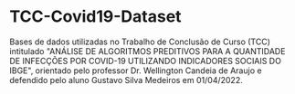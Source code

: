 # TCC-Covid19-Dataset

Bases de dados utilizadas no Trabalho de Conclusão de Curso (TCC) intitulado "ANÁLISE DE ALGORITMOS PREDITIVOS PARA A QUANTIDADE DE INFECÇÕES POR COVID-19 UTILIZANDO INDICADORES SOCIAIS DO IBGE", orientado pelo professor Dr. Wellington Candeia de Araujo e defendido pelo aluno Gustavo Silva Medeiros em 01/04/2022.